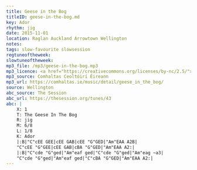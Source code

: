 ```yaml
---
title: Geese in the Bog
titleID: geese-in-the-bog.md
key: Ador
rhythm: jig
date: 2015-11-01
location: Raglan Auckland Arrowtown Wellington
notes:
tags: slow-favourite slowsession
regtuneoftheweek:
slowtuneoftheweek:
mp3_file: /mp3/geese-in-the-bog.mp3
mp3_licence: <a href="https://creativecommons.org/licenses/by-nc/2.5/">CC-BY-NC-2.5</a>
mp3_source: Comhaltas Ceoltóirí Éireann
mp3_url: https://comhaltas.ie/music/detail/geese_in_the_bog/
source: Wellington
abc_source: The Session
abc_url: https://thesession.org/tunes/43
abc: |
    X: 1
    T: The Geese In The Bog
    R: jig
    M: 6/8
    L: 1/8
    K: Ador
    |:B|"C"cEE GEE|cEE GAB|cEE "G"GED|"Am"EAA A2B|
    "C"cEE "G"GEE|cEE GAB|cBA "G"GED|"Am"EAA A2:|
    |:B|"C"cde "G"ged|"Am"eaf ged|"C"cde "G"ged|"Am"eag ~a3|
    "C"cde "G"ged|"Am"eaf ged|"C"cBA "G"GED|"Am"EAA A2:|
---
```

